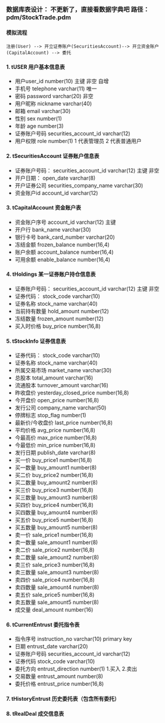 ### 数据库表设计： 不更新了，直接看数据字典吧  路径：pdm/StockTrade.pdm
#### 模拟流程    
    注册(User) --> 开立证券账户(SecuritiesAccount)--> 开立资金账户(CapitalAccount) --> 委托


#### 1. tUSER 用户基本信息表    
* 用户user_id number(10)                 主键 非空  自增
* 手机号 telephone  varchar(11)           唯一
* 密码 password varchar(20)                     非空
* 用户昵称 nickname varchar(40)  
* 邮箱  email  varchar(30)                
* 性别 sex number(1)                      
* 年龄 age number(3)    
* 证券账户号码     securities_account_id    varchar(12)
* 用户权限  role  number(1)                 1 代表管理员  2 代表普通用户                  

#### 2. tSecuritiesAccount 证券账户信息表    
* 证券账户号码：     securities_account_id      varchar(12)  主键  非空 
* 开户日期：         open_date                  varchar(8)    
* 开户证券公司       securities_company_name    varchar(30) 
* 资金账户id        account_id                  varchar(12)

#### 3. tCapitalAccount 资金账户表   
* 资金账户序号       account_id             varchar(12) 主键 
* 开户行            bank_name              varchar(30) 
* 银行卡号           bank_card_number       varchar(20) 
* 冻结金额          frozen_balance          number(16,4) 
* 账户余额          account_balance         number(16,4)
* 可用余额          enable_balance          number(16,4)  

#### 4. tHoldings  某一证券账户持仓信息表   
* 证券账户号码：     securities_account_id      varchar(12)  主键  非空 
* 证券代码：         stock_code                 varchar(10)
* 证券名称          stock_name                  varchar(40)
* 当前持有数量       hold_amount                 number(12)
* 冻结数量          frozen_amount                 number(12)
* 买入时价格        buy_price                   number(16,8)

#### 5. tStockInfo 证券信息表   
* 证券代码：     stock_code                  varchar(10)
* 证券名称       stock_name                  varchar(40)
* 所属交易市场   market_name                  varchar(30)
* 总股本         total_amount                 varchar(16)  
* 流通股本       turnover_amount              varchar(16)
* 昨收盘价       yesterday_closed_price       number(16,8)
* 今开盘价       open_price                   number(16,8)
* 发行公司        company_name                varchar(50)
* 停牌标志       stop_flag                     number(1)
* 最新价/今收盘价 last_price                   number(16,8)
* 平均价格       avg_price                     number(16,8)
* 今最高价       max_price                      number(16,8)
* 今最低价       min_price                      number(16,8)
* 发行日期       publish_date                   varchar(8)
* 买一价        buy_price1                      number(16,8)
* 买一数量       buy_amount1                    number(8)
* 买二价        buy_price2                      number(16,8)
* 买二数量       buy_amount2                    number(8)
* 买三价        buy_price3                      number(16,8)
* 买三数量       buy_amount3                    number(8)
* 买四价        buy_price4                      number(16,8)
* 买四数量       buy_amount4                    number(8)
* 买五价        buy_price5                      number(16,8)
* 买五数量       buy_amount5                    number(8)
* 卖一价         sale_price1                    number(16,8)
* 卖一数量       sale_amount1                   number(8)
* 卖二价         sale_price2                    number(16,8)
* 卖二数量       sale_amount2                   number(8)
* 卖三价         sale_price3                    number(16,8)
* 卖三数量       sale_amount3                   number(8)
* 卖四价         sale_price4                    number(16,8)
* 卖四数量       sale_amount4                   number(8)
* 卖五价         sale_price5                    number(16,8)
* 卖五数量       sale_amount5                   number(8)
* 成交量         deal_amount                    number(16)

#### 6. tCurrentEntrust 委托指令表   
* 指令序号    instruction_no               varchar(10)      primary key 
* 日期        entrust_date                 varchar(20)
* 证券账户号码 securities_account_id        varchar(12)   
* 证券代码    stock_code                    varchar(10)       
* 委托方向    entrust_direction             number(1)       1.买入    2.卖出
* 交易数量    entrust_amount                number(8)       
* 委托价格    entrust_price                 number(16,8)    

#### 7. tHistoryEntrust 历史委托表（包含所有委托）

#### 8. tRealDeal 成交信息表 